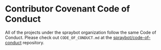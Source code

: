 # Contributor Covenant Code of Conduct

All of the projects under the spraybot organization follow the same
Code of Conduct. Please check out `CODE_OF_CONDUCT.md` at the
[spraybot/code-of-conduct](https://github.com/spraybot/code-of-conduct)
repository.
